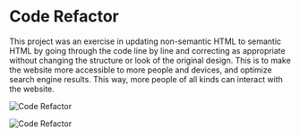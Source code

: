 # Code Refactor

This project was an exercise in updating non-semantic HTML to semantic HTML by going through the code line by line and correcting as appropriate without changing the structure or look of the original design. This is to make the website more accessible to more people and devices, and optimize search engine results. This way, more people of all kinds can interact with the website. 

![Code Refactor](https://karajsch.github.io/code-refactor/)

![Code Refactor](https://karajsch.github.io/code-refactor/screenshot.png)